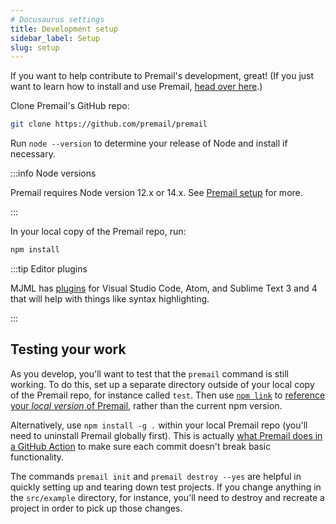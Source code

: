 ```yaml
---
# Docusaurus settings
title: Development setup
sidebar_label: Setup
slug: setup
---
```


If you want to help contribute to Premail's development, great! (If you just
want to learn how to install and use Premail,
[head over here](/docs/overview/setting-up-premail).)

Clone Premail's GitHub repo:

```sh
git clone https://github.com/premail/premail
```

Run `node --version` to determine your release of Node and install if necessary.

:::info Node versions

Premail requires Node version 12.x or 14.x. See
[Premail setup](/docs/overview/setting-up-premail/) for more.

:::

In your local copy of the Premail repo, run:

```bash
npm install
```

:::tip Editor plugins

MJML has [plugins](https://documentation.mjml.io/#applications-and-plugins) for
Visual Studio Code, Atom, and Sublime Text 3 and 4 that will help with things
like syntax highlighting.

:::

## Testing your work

As you develop, you'll want to test that the `premail` command is still working.
To do this, set up a separate directory outside of your local copy of the
Premail repo, for instance called `test`. Then use
[`npm link`](https://docs.npmjs.com/cli/v6/commands/npm-link) to
[reference your _local version_ of Premail](https://dev.to/erinbush/npm-linking-and-unlinking-2h1g),
rather than the current npm version.

Alternatively, use `npm install -g .` within your local Premail repo (you'll
need to uninstall Premail globally first). This is actually
[what Premail does in a GitHub Action](https://github.com/premail/premail/blob/main/.github/workflows/node.yml#L35)
to make sure each commit doesn't break basic functionality.

The commands `premail init` and `premail destroy --yes` are helpful in quickly
setting up and tearing down test projects. If you change anything in the
`src/example` directory, for instance, you'll need to destroy and recreate a
project in order to pick up those changes.
